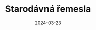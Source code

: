---
layout: layouts/hero-episode.njk
title: Starodávná řemesla
date: "2024-03-23"
link: https://www.rtvs.sk/televizia/archiv/14252/456124
datum: 23. 3. 2024
foto1024: /images/business_1024x768.jpg
foto1440: /images/business_1440x825.jpg
alt: Old craft main picture
tags: hero
---